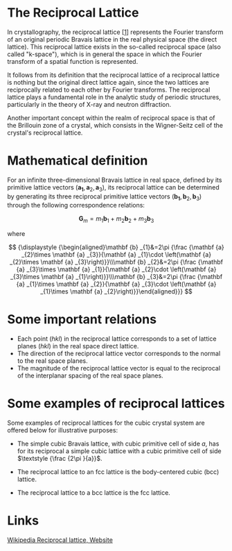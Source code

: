 # The Reciprocal Lattice

In crystallography, the reciprocal lattice [[1](#links)] represents the Fourier transform of an original periodic Bravais lattice in the real physical space (the direct lattice). This reciprocal lattice exists in the so-called reciprocal space (also called "k-space"), which is in general the space in which the Fourier transform of a spatial function is represented.  

It follows from its definition that the reciprocal lattice of a reciprocal lattice is nothing but the original direct lattice again, since the two lattices are reciprocally related to each other by Fourier transforms. The reciprocal lattice plays a fundamental role in the analytic study of periodic structures, particularly in the theory of X-ray and neutron diffraction. 

Another important concept within the realm of reciprocal space is that of the Brillouin zone of a crystal, which consists in the Wigner-Seitz cell of the crystal's reciprocal lattice. 

# Mathematical definition

For an infinite three-dimensional Bravais lattice in real space, defined by its primitive lattice vectors $\left(\mathbf {a_{1}} ,\mathbf {a} _{2},\mathbf {a} _{3}\right)$, its reciprocal lattice can be determined by generating its three reciprocal primitive lattice vectors $\left(\mathbf {b_{1}} ,\mathbf {b} _{2},\mathbf {b} _{3}\right)$ through the following correspondence relations:

$$
{\displaystyle \mathbf {G} _{m}=m_{1}\mathbf {b} _{1}+m_{2}\mathbf {b} _{2}+m_{3}\mathbf {b} _{3}} 
$$

where

$$
{\displaystyle {\begin{aligned}\mathbf {b} _{1}&=2\pi {\frac {\mathbf {a} _{2}\times \mathbf {a} _{3}}{\mathbf {a} _{1}\cdot \left(\mathbf {a} _{2}\times \mathbf {a} _{3}\right)}}\\\mathbf {b} _{2}&=2\pi {\frac {\mathbf {a} _{3}\times \mathbf {a} _{1}}{\mathbf {a} _{2}\cdot \left(\mathbf {a} _{3}\times \mathbf {a} _{1}\right)}}\\\mathbf {b} _{3}&=2\pi {\frac {\mathbf {a} _{1}\times \mathbf {a} _{2}}{\mathbf {a} _{3}\cdot \left(\mathbf {a} _{1}\times \mathbf {a} _{2}\right)}}\end{aligned}}}
$$


# Some important relations

- Each point $(hkl)$ in the reciprocal lattice corresponds to a set of lattice planes $(hkl)$ in the real space direct lattice. 
- The direction of the reciprocal lattice vector corresponds to the normal to the real space planes. 
- The magnitude of the reciprocal lattice vector is equal to the reciprocal of the interplanar spacing of the real space planes.

# Some examples of reciprocal lattices

Some examples of reciprocal lattices for the cubic crystal system are offered below for illustrative purposes:

- The simple cubic Bravais lattice, with cubic primitive cell of side $a$, has for its reciprocal a simple cubic lattice with a cubic primitive cell of side $\textstyle {\frac {2\pi }{a}}$. 

- The reciprocal lattice to an fcc lattice is the body-centered cubic (bcc) lattice.

- The reciprocal lattice to a bcc lattice is the fcc lattice.

# Links

[Wikipedia Reciprocal lattice, Website](https://en.wikipedia.org/wiki/Reciprocal_lattice)
